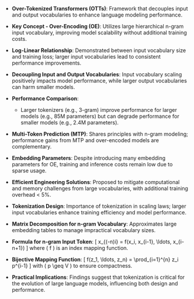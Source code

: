 - **Over-Tokenized Transformers (OTTs)**: Framework that decouples input and output vocabularies to enhance language modeling performance.
  
- **Key Concept - Over-Encoding (OE)**: Utilizes large hierarchical n-gram input vocabulary, improving model scalability without additional training costs.

- **Log-Linear Relationship**: Demonstrated between input vocabulary size and training loss; larger input vocabularies lead to consistent performance improvements.

- **Decoupling Input and Output Vocabularies**: Input vocabulary scaling positively impacts model performance, while larger output vocabularies can harm smaller models.

- **Performance Comparison**: 
  - Larger tokenizers (e.g., 3-gram) improve performance for larger models (e.g., 85M parameters) but can degrade performance for smaller models (e.g., 2.4M parameters).
  
- **Multi-Token Prediction (MTP)**: Shares principles with n-gram modeling; performance gains from MTP and over-encoded models are complementary.

- **Embedding Parameters**: Despite introducing many embedding parameters for OE, training and inference costs remain low due to sparse usage.

- **Efficient Engineering Solutions**: Proposed to mitigate computational and memory challenges from large vocabularies, with additional training overhead < 5%.

- **Tokenization Design**: Importance of tokenization in scaling laws; larger input vocabularies enhance training efficiency and model performance.

- **Matrix Decomposition for n-gram Vocabulary**: Approximates large embedding tables to manage impractical vocabulary sizes.

- **Formula for n-gram Input Token**: 
  \[
  x_{(-n)i} = f(x_i, x_{i-1}, \ldots, x_{i-n+1})
  \]
  where \( f \) is an index mapping function.

- **Bijective Mapping Function**: 
  \[
  f(z_1, \ldots, z_n) = \prod_{i=1}^{n} z_i p^{i-1}
  \]
  with \( p \geq V \) to ensure compactness.

- **Practical Implications**: Findings suggest that tokenization is critical for the evolution of large language models, influencing both design and performance.